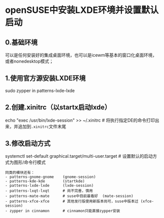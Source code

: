 # openSUSE中安装LXDE环境并设置默认启动

## 0.基础环境
可以是任何安装好的集成桌面环境，也可以是icewm等基本的窗口化桌面环境，或者nonedesktop模式；

## 1.使用官方源安装LXDE环境
sudo zypper in patterns-lxde-lxde

## 2.创建.xinitrc（以startx启动lxde）
echo "exec /usr/bin/lxde-session" >> ~/.xinitrc             # 将执行指定DE的命令打印出来，并追加到`.xinitrc`文件末尾

## 3.修改启动方式
systemctl set-default graphical.target/multi-user.target    # 设置默认的启动方式为图形/命令行模式

```
同类的模块还有：
- patterns-gnome-gnome    (gnome-session)
- patterns-kde-kde        (startkde)
- patterns-lxde-lxde      (lxde-session)
- patterns-lxqt-lxqt      # 尚不完善，慎用
- patterns-mate-mate      # suse中目前最看好  (mate-session)
- patterns-xfce-xfce      # 其他发行版使用新版本尚可，suse中版本过 (xfce-session)
- zypper in cinnamon      # cinnamon只能直接zypper安装
```
